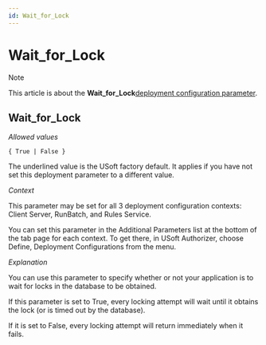 ```yaml
---
id: Wait_for_Lock
---
```


# Wait_for_Lock



> [!NOTE]
> This article is about the **Wait_for_Lock**[deployment configuration parameter](/docs/Authorisation%20and%20access/Deployment%20configurations/Deployment%20configuration%20parameters.md).

## **Wait_for_Lock**

*Allowed values*

```
{ True | False }
```

The underlined value is the USoft factory default. It applies if you have not set this deployment parameter to a different value.

*Context*

This parameter may be set for all 3 deployment configuration contexts: Client Server, RunBatch, and Rules Service.

You can set this parameter in the Additional Parameters list at the bottom of the tab page for each context. To get there, in USoft Authorizer, choose Define, Deployment Configurations from the menu.

*Explanation*

You can use this parameter to specify whether or not your application is to wait for locks in the database to be obtained.

If this parameter is set to True, every locking attempt will wait until it obtains the lock (or is timed out by the database).

If it is set to False, every locking attempt will return immediately when it fails.